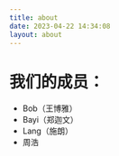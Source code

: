```yaml
---
title: about
date: 2023-04-22 14:34:08
layout: about
---
```

# 我们的成员：
- Bob（王博雅）
- Bayi（郑迦文）
- Lang（施朗）
- 周浩